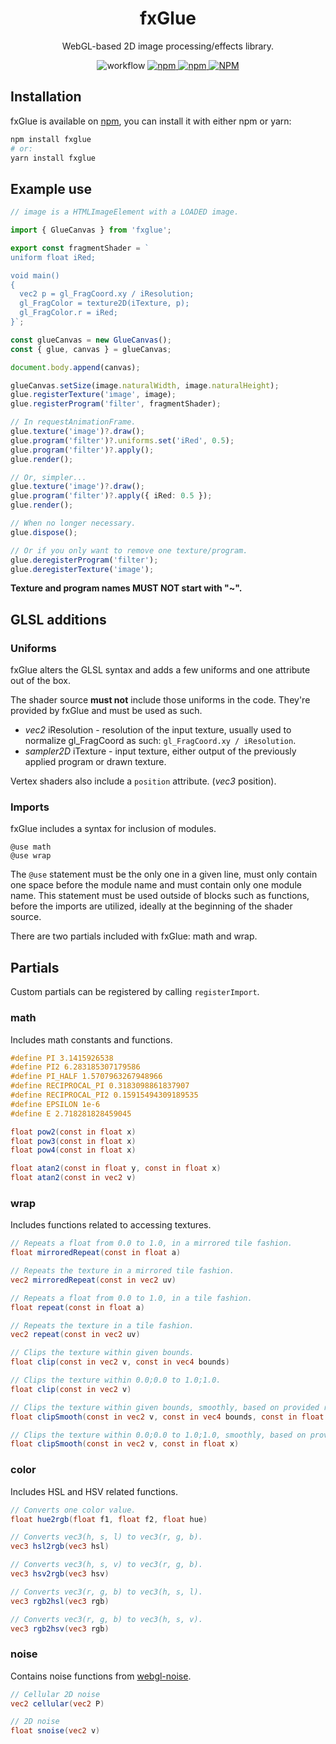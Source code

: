 <h1 align="center">fxGlue</h1>

<p align="center">
WebGL-based 2D image processing/effects library.
</p>

<p align="center">
<img alt="workflow" src="https://img.shields.io/github/workflow/status/mat-sz/fxglue/Node.js%20CI%20(yarn)">
<a href="https://npmjs.com/package/fxglue">
<img alt="npm" src="https://img.shields.io/npm/v/fxglue">
<img alt="npm" src="https://img.shields.io/npm/dw/fxglue">
<img alt="NPM" src="https://img.shields.io/npm/l/fxglue">
</a>
</p>

## Installation

fxGlue is available on [npm](https://www.npmjs.com/package/fxglue), you can install it with either npm or yarn:

```sh
npm install fxglue
# or:
yarn install fxglue
```

## Example use

```ts
// image is a HTMLImageElement with a LOADED image.

import { GlueCanvas } from 'fxglue';

export const fragmentShader = `
uniform float iRed;

void main()
{
  vec2 p = gl_FragCoord.xy / iResolution;
  gl_FragColor = texture2D(iTexture, p);
  gl_FragColor.r = iRed;
}`;

const glueCanvas = new GlueCanvas();
const { glue, canvas } = glueCanvas;

document.body.append(canvas);

glueCanvas.setSize(image.naturalWidth, image.naturalHeight);
glue.registerTexture('image', image);
glue.registerProgram('filter', fragmentShader);

// In requestAnimationFrame.
glue.texture('image')?.draw();
glue.program('filter')?.uniforms.set('iRed', 0.5);
glue.program('filter')?.apply();
glue.render();

// Or, simpler...
glue.texture('image')?.draw();
glue.program('filter')?.apply({ iRed: 0.5 });
glue.render();

// When no longer necessary.
glue.dispose();

// Or if you only want to remove one texture/program.
glue.deregisterProgram('filter');
glue.deregisterTexture('image');
```

**Texture and program names MUST NOT start with "~".**

## GLSL additions

### Uniforms

fxGlue alters the GLSL syntax and adds a few uniforms and one attribute out of the box.

The shader source **must not** include those uniforms in the code. They're provided by fxGlue and must be used as such.

- _vec2_ iResolution - resolution of the input texture, usually used to normalize gl_FragCoord as such: `gl_FragCoord.xy / iResolution`.
- _sampler2D_ iTexture - input texture, either output of the previously applied program or drawn texture.

Vertex shaders also include a `position` attribute. (_vec3_ position).

### Imports

fxGlue includes a syntax for inclusion of modules.

    @use math
    @use wrap

The `@use` statement must be the only one in a given line, must only contain one space before the module name and must contain only one module name. This statement must be used outside of blocks such as functions, before the imports are utilized, ideally at the beginning of the shader source.

There are two partials included with fxGlue: math and wrap.

## Partials

Custom partials can be registered by calling `registerImport`.

### math

Includes math constants and functions.

```glsl
#define PI 3.1415926538
#define PI2 6.283185307179586
#define PI_HALF 1.5707963267948966
#define RECIPROCAL_PI 0.3183098861837907
#define RECIPROCAL_PI2 0.15915494309189535
#define EPSILON 1e-6
#define E 2.718281828459045

float pow2(const in float x)
float pow3(const in float x)
float pow4(const in float x)

float atan2(const in float y, const in float x)
float atan2(const in vec2 v)
```

### wrap

Includes functions related to accessing textures.

```glsl
// Repeats a float from 0.0 to 1.0, in a mirrored tile fashion.
float mirroredRepeat(const in float a)

// Repeats the texture in a mirrored tile fashion.
vec2 mirroredRepeat(const in vec2 uv)

// Repeats a float from 0.0 to 1.0, in a tile fashion.
float repeat(const in float a)

// Repeats the texture in a tile fashion.
vec2 repeat(const in vec2 uv)

// Clips the texture within given bounds.
float clip(const in vec2 v, const in vec4 bounds)

// Clips the texture within 0.0;0.0 to 1.0;1.0.
float clip(const in vec2 v)

// Clips the texture within given bounds, smoothly, based on provided radius x.
float clipSmooth(const in vec2 v, const in vec4 bounds, const in float x)

// Clips the texture within 0.0;0.0 to 1.0;1.0, smoothly, based on provided radius x.
float clipSmooth(const in vec2 v, const in float x)
```

### color

Includes HSL and HSV related functions.

```glsl
// Converts one color value.
float hue2rgb(float f1, float f2, float hue)

// Converts vec3(h, s, l) to vec3(r, g, b).
vec3 hsl2rgb(vec3 hsl)

// Converts vec3(h, s, v) to vec3(r, g, b).
vec3 hsv2rgb(vec3 hsv)

// Converts vec3(r, g, b) to vec3(h, s, l).
vec3 rgb2hsl(vec3 rgb)

// Converts vec3(r, g, b) to vec3(h, s, v).
vec3 rgb2hsv(vec3 rgb)
```

### noise

Contains noise functions from [webgl-noise](https://github.com/ashima/webgl-noise).

```glsl
// Cellular 2D noise
vec2 cellular(vec2 P)

// 2D noise
float snoise(vec2 v)
```
